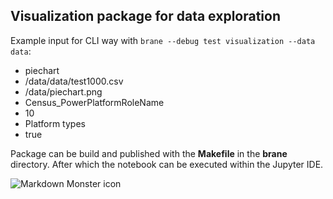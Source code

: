 ## Visualization package for data exploration
Example input for CLI way with `brane --debug test visualization --data data`:
- piechart
- /data/data/test1000.csv
- /data/piechart.png
- Census_PowerPlatformRoleName
- 10
- Platform types
- true

Package can be build and published with the **Makefile** in the **brane** directory. After which the notebook can be executed within the Jupyter IDE.

<img src="https://i.ibb.co/6B7jGgM/testimg.png"
     alt="Markdown Monster icon" />